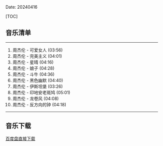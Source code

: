 Date: 20240416


[TOC]


## 音乐清单


------------------------------------------------------------------------

1.  周杰伦 - 可爱女人 (03:56)
2.  周杰伦 - 完美主义 (04:01)
3.  周杰伦 - 星晴 (04:16)
4.  周杰伦 - 娘子 (04:28)
5.  周杰伦 - 斗牛 (04:36)
6.  周杰伦 - 黑色幽默 (04:40)
7.  周杰伦 - 伊斯坦堡 (03:26)
8.  周杰伦 - 印地安老斑鸠 (05:01)
9.  周杰伦 - 龙卷风 (04:08)
10. 周杰伦 - 反方向的钟 (04:18)

------------------------------------------------------------------------


## 音乐下载


<a class="btn btn-primary" target="_blank"
    href="https://pan.baidu.com/s/1dU0j7ffxPM6ftL2bUx00EA?pwd=6ph8"><span
        class="glyphicon glyphicon-download-alt" aria-hidden="true"></span>
    百度盘直接下载
</a>

